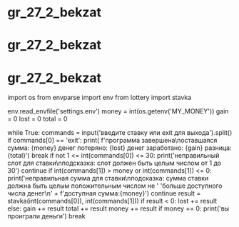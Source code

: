 # gr_27_2_bekzat
# gr_27_2_bekzat
# gr_27_2_bekzat
import os
from envparse import env
from lottery import stavka


env.read_envfile('settings.env')
money = int(os.getenv('MY_MONEY'))
gain = 0
lost = 0
total = 0

while True:
    commands = input('введите ставку или exit для выхода').split()
    if commands[0] == 'exit':
        print(
            f'программа завершена\nоставшаяся сумма: {money} денег потеряно: {lost} денег заработано: {gain} разница: {total}')
        break
    if not 1 <= int(commands[0]) <= 30:
        print('неправильный слот для ставки\nподсказка: слот должен быть целым числом от 1 до 30')
        continue
    if int(commands[1]) > money or int(commands[1]) <= 0:
        print('неправильная сумма для ставки\nподсказка: сумма ставки должна быть целым положительным числом не '
              'больше доступного числа денег\n' + f'доступная сумма:{money}')
        continue
    result = stavka(int(commands[0]), int(commands[1]))
    if result < 0:
        lost += result
    else:
        gain += result
    total += result
    money += result
    if money == 0:
        print('вы проиграли деньги')
        break
